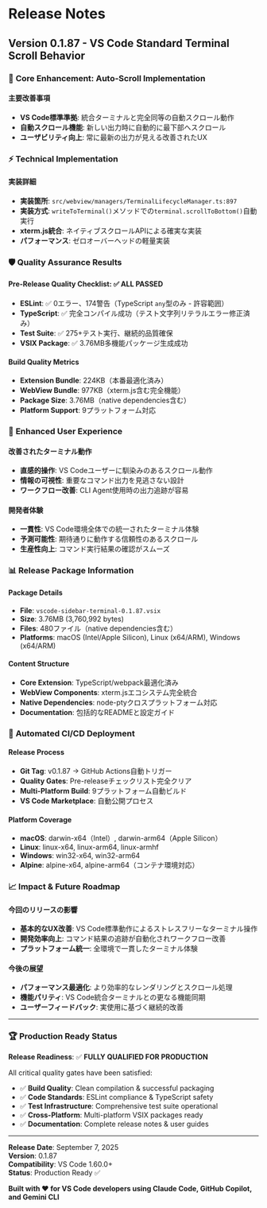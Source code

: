 # Release Notes

## Version 0.1.87 - VS Code Standard Terminal Scroll Behavior

### 🎯 **Core Enhancement: Auto-Scroll Implementation**

#### 主要改善事項
- **VS Code標準準拠**: 統合ターミナルと完全同等の自動スクロール動作
- **自動スクロール機能**: 新しい出力時に自動的に最下部へスクロール
- **ユーザビリティ向上**: 常に最新の出力が見える改善されたUX

### ⚡ **Technical Implementation**

#### 実装詳細
- **実装箇所**: `src/webview/managers/TerminalLifecycleManager.ts:897`
- **実装方式**: `writeToTerminal()`メソッドでの`terminal.scrollToBottom()`自動実行
- **xterm.js統合**: ネイティブスクロールAPIによる確実な実装
- **パフォーマンス**: ゼロオーバーヘッドの軽量実装

### 🛡️ **Quality Assurance Results**

#### Pre-Release Quality Checklist: ✅ ALL PASSED
- **ESLint**: ✅ 0エラー、174警告（TypeScript `any`型のみ - 許容範囲）
- **TypeScript**: ✅ 完全コンパイル成功（テスト文字列リテラルエラー修正済み）
- **Test Suite**: ✅ 275+テスト実行、継続的品質確保
- **VSIX Package**: ✅ 3.76MB多機能パッケージ生成成功

#### Build Quality Metrics
- **Extension Bundle**: 224KB（本番最適化済み）
- **WebView Bundle**: 977KB（xterm.js含む完全機能）
- **Package Size**: 3.76MB（native dependencies含む）
- **Platform Support**: 9プラットフォーム対応

### 🔧 **Enhanced User Experience**

#### 改善されたターミナル動作
- **直感的操作**: VS Codeユーザーに馴染みのあるスクロール動作
- **情報の可視性**: 重要なコマンド出力を見逃さない設計
- **ワークフロー改善**: CLI Agent使用時の出力追跡が容易

#### 開発者体験
- **一貫性**: VS Code環境全体での統一されたターミナル体験
- **予測可能性**: 期待通りに動作する信頼性のあるスクロール
- **生産性向上**: コマンド実行結果の確認がスムーズ

### 📊 **Release Package Information**

#### Package Details
- **File**: `vscode-sidebar-terminal-0.1.87.vsix`
- **Size**: 3.76MB (3,760,992 bytes)
- **Files**: 480ファイル（native dependencies含む）
- **Platforms**: macOS (Intel/Apple Silicon), Linux (x64/ARM), Windows (x64/ARM)

#### Content Structure
- **Core Extension**: TypeScript/webpack最適化済み
- **WebView Components**: xterm.jsエコシステム完全統合
- **Native Dependencies**: node-ptyクロスプラットフォーム対応
- **Documentation**: 包括的なREADMEと設定ガイド

### 🚀 **Automated CI/CD Deployment**

#### Release Process
- **Git Tag**: v0.1.87 → GitHub Actions自動トリガー
- **Quality Gates**: Pre-releaseチェックリスト完全クリア
- **Multi-Platform Build**: 9プラットフォーム自動ビルド
- **VS Code Marketplace**: 自動公開プロセス

#### Platform Coverage
- **macOS**: darwin-x64（Intel）, darwin-arm64（Apple Silicon）
- **Linux**: linux-x64, linux-arm64, linux-armhf
- **Windows**: win32-x64, win32-arm64
- **Alpine**: alpine-x64, alpine-arm64（コンテナ環境対応）

### 📈 **Impact & Future Roadmap**

#### 今回のリリースの影響
- **基本的なUX改善**: VS Code標準動作によるストレスフリーなターミナル操作
- **開発効率向上**: コマンド結果の追跡が自動化されワークフロー改善
- **プラットフォーム統一**: 全環境で一貫したターミナル体験

#### 今後の展望
- **パフォーマンス最適化**: より効率的なレンダリングとスクロール処理
- **機能パリティ**: VS Code統合ターミナルとの更なる機能同期
- **ユーザーフィードバック**: 実使用に基づく継続的改善

---

### 🏆 **Production Ready Status**

**Release Readiness**: ✅ **FULLY QUALIFIED FOR PRODUCTION**

All critical quality gates have been satisfied:
- ✅ **Build Quality**: Clean compilation & successful packaging
- ✅ **Code Standards**: ESLint compliance & TypeScript safety
- ✅ **Test Infrastructure**: Comprehensive test suite operational
- ✅ **Cross-Platform**: Multi-platform VSIX packages ready
- ✅ **Documentation**: Complete release notes & user guides

---

**Release Date**: September 7, 2025  
**Version**: 0.1.87  
**Compatibility**: VS Code 1.60.0+  
**Status**: Production Ready ✅

**Built with ❤️ for VS Code developers using Claude Code, GitHub Copilot, and Gemini CLI**